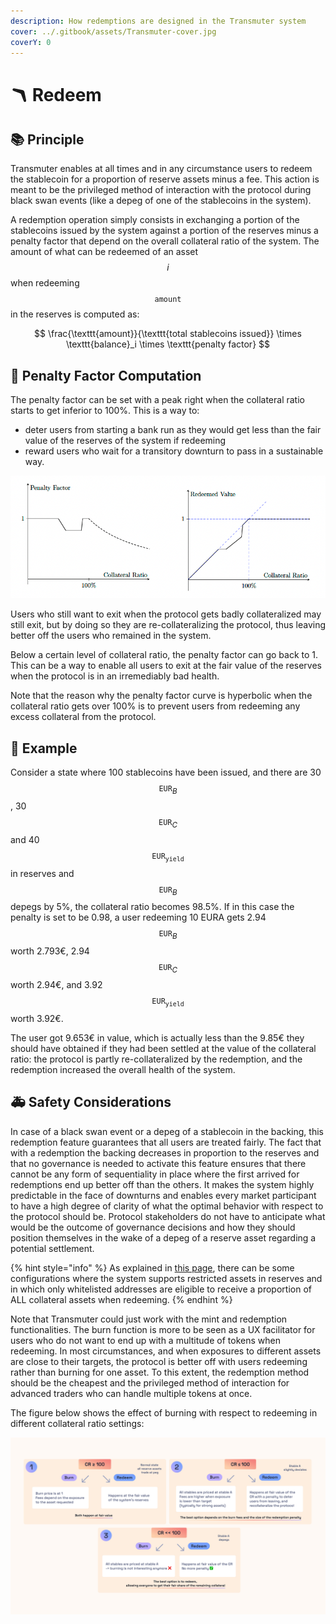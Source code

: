 ```yaml
---
description: How redemptions are designed in the Transmuter system
cover: ../.gitbook/assets/Transmuter-cover.jpg
coverY: 0
---
```


# 🪃 Redeem

## 📚 Principle

Transmuter enables at all times and in any circumstance users to redeem the stablecoin for a proportion of reserve assets minus a fee. This action is meant to be the privileged method of interaction with the protocol during black swan events (like a depeg of one of the stablecoins in the system).

A redemption operation simply consists in exchanging a portion of the stablecoins issued by the system against a portion of the reserves minus a penalty factor that depend on the overall collateral ratio of the system. The amount of what can be redeemed of an asset $$i$$ when redeeming $$\texttt{amount}$$ in the reserves is computed as:

$$
\frac{\texttt{amount}}{\texttt{total stablecoins issued}} \times \texttt{balance}_i \times \texttt{penalty factor}
$$

## 🧮 Penalty Factor Computation

The penalty factor can be set with a peak right when the collateral ratio starts to get inferior to 100%. This is a way to:

- deter users from starting a bank run as they would get less than the fair value of the reserves of the system if redeeming
- reward users who wait for a transitory downturn to pass in a sustainable way.

![Penalty Factor Evolution Example](../.gitbook/assets/penaltyFactor.png)

Users who still want to exit when the protocol gets badly collateralized may still exit, but by doing so they are re-collateralizing the protocol, thus leaving better off the users who remained in the system.

Below a certain level of collateral ratio, the penalty factor can go back to 1. This can be a way to enable all users to exit at the fair value of the reserves when the protocol is in an irremediably bad health.

Note that the reason why the penalty factor curve is hyperbolic when the collateral ratio gets over 100% is to prevent users from redeeming any excess collateral from the protocol.

## 🤔 Example

Consider a state where 100 stablecoins have been issued, and there are 30 $$\texttt{EUR}_B$$, 30 $$\texttt{EUR}_C$$ and 40 $$\texttt{EUR}_{\texttt{yield}}$$ in reserves and $$\texttt{EUR}_B$$ depegs by 5%, the collateral ratio becomes 98.5%. If in this case the penalty is set to be 0.98, a user redeeming 10 EURA gets 2.94 $$\texttt{EUR}_B$$ worth 2.793€, 2.94 $$\texttt{EUR}_C$$ worth 2.94€, and 3.92 $$\texttt{EUR}_{\texttt{yield}}$$ worth 3.92€.

The user got 9.653€ in value, which is actually less than the 9.85€ they should have obtained if they had been settled at the value of the collateral ratio: the protocol is partly re-collateralized by the redemption, and the redemption increased the overall health of the system.

## 🚑 Safety Considerations

In case of a black swan event or a depeg of a stablecoin in the backing, this redemption feature guarantees that all users are treated fairly. The fact that with a redemption the backing decreases in proportion to the reserves and that no governance is needed to activate this feature ensures that there cannot be any form of sequentiality in place where the first arrived for redemptions end up better off than the others. It makes the system highly predictable in the face of downturns and enables every market participant to have a high degree of clarity of what the optimal behavior with respect to the protocol should be. Protocol stakeholders do not have to anticipate what would be the outcome of governance decisions and how they should position themselves in the wake of a depeg of a reserve asset regarding a potential settlement.

{% hint style="info" %}
As explained in [this page](implementation/collateralsManagement.md), there can be some configurations where the system supports restricted assets in reserves and in which only whitelisted addresses are eligible to receive a proportion of ALL collateral assets when redeeming.
{% endhint %}

Note that Transmuter could just work with the mint and redemption functionalities. The burn function is more to be seen as a UX facilitator for users who do not want to end up with a multitude of tokens when redeeming. In most circumstances, and when exposures to different assets are close to their targets, the protocol is better off with users redeeming rather than burning for one asset. To this extent, the redemption method should be the cheapest and the privileged method of interaction for advanced traders who can handle multiple tokens at once.

The figure below shows the effect of burning with respect to redeeming in different collateral ratio settings:

![Burning vs. Redeeming in different cases](../.gitbook/assets/docs-Scenarios.jpg)
